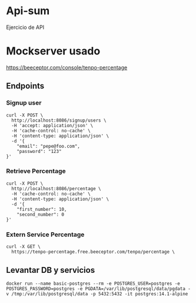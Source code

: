 # Api-sum
Ejercicio de API
# Mockserver usado
https://beeceptor.com/console/tenpo-percentage
## Endpoints
### Signup user
```
curl -X POST \
  http://localhost:8086/signup/users \
  -H 'accept: application/json' \
  -H 'cache-control: no-cache' \
  -H 'content-type: application/json' \
  -d '{
	"email": "pepe@foo.com",
	"password": "123"
}'
```

### Retrieve Percentage
```
curl -X POST \
  http://localhost:8086/percentage \
  -H 'cache-control: no-cache' \
  -H 'content-type: application/json' \
  -d '{
	"first_number": 10,
	"second_number": 0
}'
```
### Extern Service Percentage
```
curl -X GET \
  https://tenpo-percentage.free.beeceptor.com/tenpo/percentage \
```
## Levantar DB y servicios
```
docker run --name basic-postgres --rm -e POSTGRES_USER=postgres -e POSTGRES_PASSWORD=postgres -e PGDATA=/var/lib/postgresql/data/pgdata -v /tmp:/var/lib/postgresql/data -p 5432:5432 -it postgres:14.1-alpine
```
